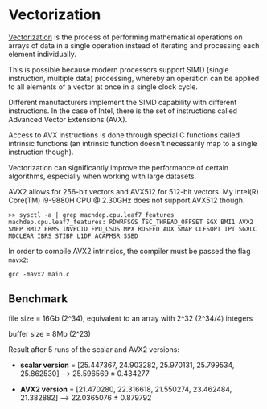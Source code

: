# Vectorization

[Vectorization](https://www.codeproject.com/Articles/874396/Crunching-Numbers-with-AVX-and-AVX) is the process of performing mathematical operations on arrays of data in a single operation instead of iterating and processing each element individually.

This is possible because modern processors support SIMD (single instruction, multiple data) processing, whereby an operation can be applied to all elements of a vector at once in a single clock cycle.

Different manufacturers implement the SIMD capability with different instructions. In the case of Intel, there is the set of instructions called Advanced Vector Extensions (AVX).

Access to AVX instructions is done through special C functions called intrinsic functions (an intrinsic function doesn't necessarily map to a single instruction though).

Vectorization can significantly improve the performance of certain algorithms, especially when working with large datasets.

AVX2 allows for 256-bit vectors and AVX512 for 512-bit vectors. My Intel(R) Core(TM) i9-9880H CPU @ 2.30GHz does not support AVX512 though.

```
>> sysctl -a | grep machdep.cpu.leaf7_features
machdep.cpu.leaf7_features: RDWRFSGS TSC_THREAD_OFFSET SGX BMI1 AVX2 SMEP BMI2 ERMS INVPCID FPU_CSDS MPX RDSEED ADX SMAP CLFSOPT IPT SGXLC MDCLEAR IBRS STIBP L1DF ACAPMSR SSBD
```

In order to compile AVX2 intrinsics, the compiler must be passed the flag `-mavx2`:

```
gcc -mavx2 main.c
```

## Benchmark

file size = 16Gb (2^34), equivalent to an array with 2^32 (2^34/4) integers

buffer size = 8Mb (2^23)

Result after 5 runs of the scalar and AVX2 versions:

* __scalar version__ = [25.447367, 24.903282, 25.970131, 25.799534, 25.862530] --> 25.596569 ± 0.434277

* __AVX2 version__ = [21.470280, 22.316618, 21.550274, 23.462484, 21.382882] --> 22.0365076 ± 0.879792
